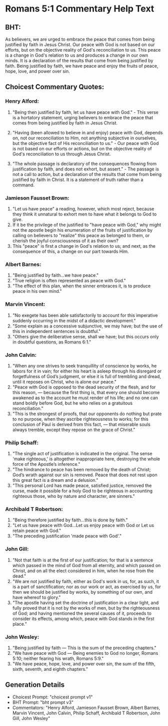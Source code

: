 # Romans 5:1 Commentary Help Text

## BHT:
As believers, we are urged to embrace the peace that comes from being justified by faith in Jesus Christ. Our peace with God is not based on our efforts, but on the objective reality of God's reconciliation to us. This peace is a change in God's relation to us and produces a change in our own minds. It is a declaration of the results that come from being justified by faith. Being justified by faith, we have peace and enjoy the fruits of peace, hope, love, and power over sin.

## Choicest Commentary Quotes:
### Henry Alford:
1. "Being then justified by faith, let us have peace with God." - This verse is a hortatory statement, urging believers to embrace the peace that comes from being justified by faith in Jesus Christ.

2. "Having (been allowed to believe in and enjoy) peace with God, depends on, not our reconciliation to Him, not anything subjective in ourselves, but the objective fact of His reconciliation to us." - Our peace with God is not based on our efforts or actions, but on the objective reality of God's reconciliation to us through Jesus Christ.

3. "The whole passage is declaratory of the consequences flowing from justification by faith, and does not exhort, but assert." - The passage is not a call to action, but a declaration of the results that come from being justified by faith in Christ. It is a statement of truth rather than a command.

### Jamieson Fausset Brown:
1. "Let us have peace" a reading, however, which most reject, because they think it unnatural to exhort men to have what it belongs to God to give.
2. If it be the privilege of the justified to "have peace with God," why might not the apostle begin his enumeration of the fruits of justification by calling on believers to "realize" this peace as belonged to them, or cherish the joyful consciousness of it as their own?
3. This "peace" is first a change in God's relation to us; and next, as the consequence of this, a change on our part towards Him.

### Albert Barnes:
1. "Being justified by faith...we have peace." 
2. "True religion is often represented as peace with God."
3. "The effect of this plan, when the sinner embraces it, is to produce peace in his own mind."

### Marvin Vincent:
1. "No exegete has been able satisfactorily to account for this imperative suddenly occurring in the midst of a didactic development."
2. "Some explain as a concessive subjunctive, we may have; but the use of this in independent sentences is doubtful."
3. "Others give the deliberative sense, shall we have; but this occurs only in doubtful questions, as Romans 6:1."

### John Calvin:
1. "When any one strives to seek tranquillity of conscience by works, he labors for it in vain; for either his heart is asleep through his disregard or forgetfulness of God’s judgment, or else it is full of trembling and dread, until it reposes on Christ, who is alone our peace."
2. "Peace with God is opposed to the dead security of the flesh, and for this reason, — because the first thing is, that every one should become awakened as to the account he must render of his life; and no one can stand boldly before God, but he who relies on a gratuitous reconciliation."
3. "This is the strongest of proofs, that our opponents do nothing but prate to no purpose, when they ascribe righteousness to works; for this conclusion of Paul is derived from this fact, — that miserable souls always tremble, except they repose on the grace of Christ."

### Philip Schaff:
1. "The single act of justification is indicated in the original. The sense 'make righteous,' is altogether inappropriate here, destroying the whole force of the Apostle’s inference."
2. "The hindrance to peace has been removed by the death of Christ; God’s wrath against our sin is removed. Peace that does not rest upon this great fact is a dream and a delusion."
3. "This personal Lord has made peace, satisfied justice, removed the curse, made it possible for a holy God to be righteous in accounting righteous those, who by nature and character, are sinners."

### Archibald T Robertson:
1. "Being therefore justified by faith...this is done by faith." 
2. "Let us have peace with God...Let us enjoy peace with God or Let us retain peace with God."
3. "The preceding justification 'made peace with God'."

### John Gill:
1. "Not that faith is at the first of our justification; for that is a sentence which passed in the mind of God from all eternity, and which passed on Christ, and on all the elect considered in him, when he rose from the dead."
2. "We are not justified by faith, either as God's work in us, for, as such, it is a part of sanctification; nor as our work or act, as exercised by us, for then we should be justified by works, by something of our own, and have whereof to glory."
3. "The apostle having set the doctrine of justification in a clear light, and fully proved that it is not by the works of men, but by the righteousness of God; and having mentioned the several causes of it, proceeds to consider its effects, among which, peace with God stands in the first place."

### John Wesley:
1. "Being justified by faith — This is the sum of the preceding chapters."
2. "We have peace with God — Being enemies to God no longer, Romans 5:10; neither fearing his wrath, Romans 5:9."
3. "We have peace, hope, love, and power over sin, the sum of the fifth, sixth, seventh, and eighth chapters."


## Generation Details
- Choicest Prompt: "choicest prompt v1"
- BHT Prompt: "bht prompt v3"
- Commentators: "Henry Alford, Jamieson Fausset Brown, Albert Barnes, Marvin Vincent, John Calvin, Philip Schaff, Archibald T Robertson, John Gill, John Wesley"
